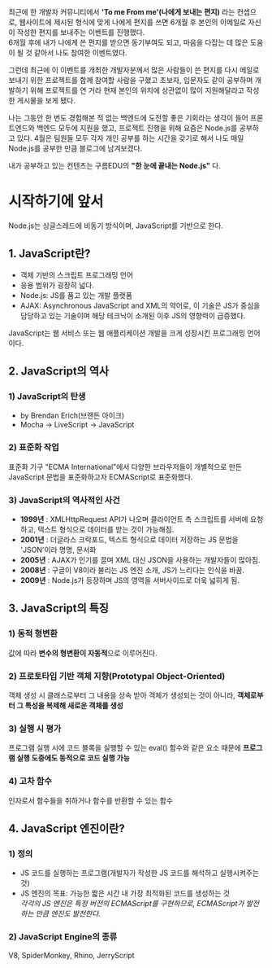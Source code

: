최근에 한 개발자 커뮤니티에서 **'To me From me'(나에게 보내는 편지)** 라는 컨셉으로, 웹사이트에 제시된 형식에 맞게 나에게 편지를 쓰면 
6개월 후 본인의 이메일로 자신이 작성한 편지를 보내주는 이벤트를 진행했다.  
6개월 후에 내가 나에게 쓴 편지를 받으면 동기부여도 되고, 마음을 다잡는 데 많은 도움이 될 것 같아서 나도 참여한 이벤트였다.  
  
그런데 최근에 이 이벤트를 개최한 개발자분께서 많은 사람들이 쓴 편지를 다시 메일로 보내기 위한 프로젝트를 함께 참여할 사람을 구했고
초보자, 입문자도 같이 공부하며 개발하기 위해 프로젝트를 연 거라 현재 본인의 위치에 상관없이 많이 지원해달라고 작성한 게시물을 보게 됐다.

나는 그동안 한 번도 경험해본 적 없는 백엔드에 도전할 좋은 기회라는 생각이 들어 프론트엔드와 백엔드 모두에 지원을 했고, 
프로젝트 진행을 위해 요즘은 Node.js를 공부하고 있다. 4월은 팀원들 모두 각자 개인 공부를 하는 시간을 갖기로 해서 
나도 매일 Node.js를 공부한 만큼 블로그에 남겨보겠다.

내가 공부하고 있는 컨텐츠는 구름EDU의 **"한 눈에 끝내는 Node.js"** 다.


# 시작하기에 앞서
Node.js는 싱글스레드에 비동기 방식이며, JavaScript를 기반으로 한다.

## 1. JavaScript란?
- 객체 기반의 스크립트 프로그래밍 언어
- 응용 범위가 굉장히 넓다.
- Node.js: JS를 품고 있는 개발 플랫폼
- AJAX: Asynchronous JavaScript and XML의 약어로, 이 기술은 JS가 중심을 담당하고 있는 기술이며 해당 테크닉이 소개된 이후 JS의 영향력이 급증했다.
  
JavaScript는 웹 서비스 또는 웹 애플리케이션 개발을 크게 성장시킨 프로그래밍 언어이다.
  
## 2. JavaScript의 역사
### 1) JavaScript의 탄생
- by Brendan Erich(브랜든 아이크)
- Mocha -> LiveScript -> JavaScript

### 2) 표준화 작업
표준화 기구 "ECMA International"에서 다양한 브라우저들이 개별적으로 만든 JavaScript 문법을 표준화하고자 ECMAScript로 표준화했다.

### 3) JavaScript의 역사적인 사건
- **1999년** : XMLHttpRequest API가 나오며 클라이언트 측 스크립트를 서버에 요청하고, 텍스트 형식으로 데이터를 받는 것이 가능해짐.  
- **2001년** : 더글라스 크락포드, 텍스트 형식으로 데이터 저장하는 JS 문법을 'JSON'이라 명명, 문서화  
- **2005년** : AJAX가 인기를 끌며 XML 대신 JSON을 사용하는 개발자들이 많아짐.  
- **2008년** : 구글이 V8이라 불리는 JS 엔진 소개, JS가 느리다는 인식을 바꿈.  
- **2009년** : Node.js가 등장하며 JS의 영역을 서버사이드로 더욱 넓히게 됨.  

## 3. JavaScript의 특징
### 1) 동적 형변환
값에 따라 **변수의 형변환이 자동적**으로 이루어진다.

### 2) 프로토타입 기반 객체 지향(Prototypal Object-Oriented)
객체 생성 시 클래스로부터 그 내용을 상속 받아 객체가 생성되는 것이 아니라, **객체로부터 그 특성을 복제해 새로운 객체를 생성**

### 3) 실행 시 평가
프로그램 실행 시에 코드 블록을 실행할 수 있는 eval() 함수와 같은 요소 때문에 **프로그램 실행 도중에도 동적으로 코드 실행 가능**

### 4) 고차 함수
인자로서 함수들을 취하거나 함수를 반환할 수 있는 함수

## 4. JavaScript 엔진이란?
### 1) 정의
- JS 코드를 실행하는 프로그램(개발자가 작성한 JS 코드를 해석하고 실행시켜주는 것)
- JS 엔진의 목표: 가능한 짧은 시간 내 가장 최적화된 코드를 생성하는 것  
*각각의 JS 엔진은 특정 버전의 ECMAScript를 구현하므로, ECMAScript가 발전하는 만큼 엔진도 발전한다.* 

### 2) JavaScript Engine의 종류
V8, SpiderMonkey, Rhino, JerryScript
